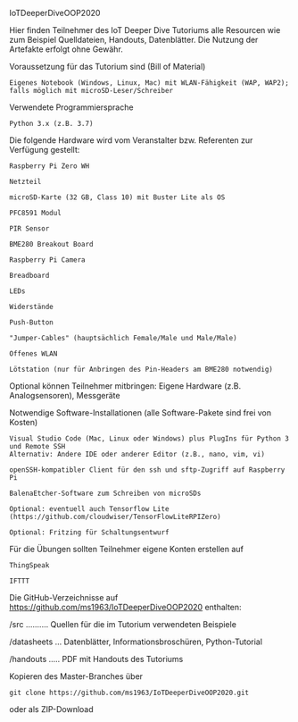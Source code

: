 IoTDeeperDiveOOP2020

Hier finden Teilnehmer des IoT Deeper Dive Tutoriums alle Resourcen wie zum Beispiel Quelldateien, Handouts, Datenblätter.
Die Nutzung der Artefakte erfolgt ohne Gewähr.

  Voraussetzung für das Tutorium sind (Bill of Material)

    Eigenes Notebook (Windows, Linux, Mac) mit WLAN-Fähigkeit (WAP, WAP2); 
    falls möglich mit microSD-Leser/Schreiber
    
  Verwendete Programmiersprache
  
    Python 3.x (z.B. 3.7)
  
  Die folgende Hardware wird vom Veranstalter bzw. Referenten zur Verfügung gestellt:
  
    Raspberry Pi Zero WH
    
    Netzteil
    
    microSD-Karte (32 GB, Class 10) mit Buster Lite als OS
    
    PFC8591 Modul
    
    PIR Sensor
    
    BME280 Breakout Board
    
    Raspberry Pi Camera 
    
    Breadboard
    
    LEDs
    
    Widerstände
    
    Push-Button
    
    "Jumper-Cables" (hauptsächlich Female/Male und Male/Male)
    
    Offenes WLAN
    
    Lötstation (nur für Anbringen des Pin-Headers am BME280 notwendig)
    
    
Optional können Teilnehmer mitbringen: Eigene Hardware (z.B. Analogsensoren), Messgeräte
  

Notwendige Software-Installationen (alle Software-Pakete sind frei von Kosten)


    Visual Studio Code (Mac, Linux oder Windows) plus PlugIns für Python 3 und Remote SSH
    Alternativ: Andere IDE oder anderer Editor (z.B., nano, vim, vi)
  
    openSSH-kompatibler Client für den ssh und sftp-Zugriff auf Raspberry Pi
  
    BalenaEtcher-Software zum Schreiben von microSDs
  
    Optional: eventuell auch Tensorflow Lite (https://github.com/cloudwiser/TensorFlowLiteRPIZero)
    
    Optional: Fritzing für Schaltungsentwurf
  
Für die Übungen sollten Teilnehmer eigene Konten erstellen auf

    ThingSpeak
  
    IFTTT
    
Die GitHub-Verzeichnisse auf https://github.com/ms1963/IoTDeeperDiveOOP2020 enthalten:


  /src .......... Quellen für die im Tutorium verwendeten Beispiele

  /datasheets ... Datenblätter, Informationsbroschüren, Python-Tutorial

  /handouts ..... PDF mit Handouts des Tutoriums
  
Kopieren des Master-Branches über 

    git clone https://github.com/ms1963/IoTDeeperDiveOOP2020.git 
    
oder als ZIP-Download

